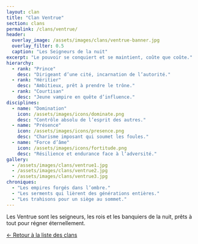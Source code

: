 ```yaml
---
layout: clan
title: "Clan Ventrue"
section: clans
permalink: /clans/ventrue/
header:
  overlay_image: /assets/images/clans/ventrue-banner.jpg
  overlay_filter: 0.5
  caption: "Les Seigneurs de la nuit"
excerpt: "Le pouvoir se conquiert et se maintient, coûte que coûte."
hierarchy:
  - rank: "Prince"
    desc: "Dirigeant d’une cité, incarnation de l’autorité."
  - rank: "Héritier"
    desc: "Ambitieux, prêt à prendre le trône."
  - rank: "Courtisan"
    desc: "Jeune vampire en quête d’influence."
disciplines:
  - name: "Domination"
    icon: /assets/images/icons/dominate.png
    desc: "Contrôle absolu de l’esprit des autres."
  - name: "Présence"
    icon: /assets/images/icons/presence.png
    desc: "Charisme imposant qui soumet les foules."
  - name: "Force d’âme"
    icon: /assets/images/icons/fortitude.png
    desc: "Résilience et endurance face à l’adversité."
gallery:
  - /assets/images/clans/ventrue1.jpg
  - /assets/images/clans/ventrue2.jpg
  - /assets/images/clans/ventrue3.jpg
chroniques:
  - "Les empires forgés dans l’ombre."
  - "Les serments qui lièrent des générations entières."
  - "Les trahisons pour un siège au sommet."
---
```


Les Ventrue sont les seigneurs, les rois et les banquiers de la nuit, prêts à tout pour régner éternellement.

[← Retour à la liste des clans](/clans/)
